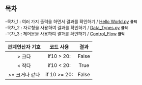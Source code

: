## 목차
  -목차_1 : 여러 가지 출력을 하면서 결과를 확인하기 / [Hello World.py](https://github.com/Po0411/Project_Study/blob/main/%EC%96%B8%EC%96%B4/Python/1.Hello_World.py) <code>**클릭**</code>
  <br>
  -목차_2 : 자료형을 사용하여 결과를 확인하기 / [Data_Types.py](https://github.com/Po0411/Project_Study/blob/main/%EC%96%B8%EC%96%B4/Python/2.Data_Types.py) <code>**클릭**</code>
  <br>
  -목차_3 : 제어문을 사용하여 결과를 확인하기 / [Control_Flow](https://github.com/Po0411/Project_Study/blob/main/%EC%96%B8%EC%96%B4/Python/3.Control_Flow.py) <code>**클릭**</code>

|관계연산자 기호|코드 사용|결과|
|:------:|:---:|:---:|
|> 크다|if10 > 20:|False|
|< 작다|if10 < 20:|True|
|>= 크거나 같다|if 10 >= 20:|False|
